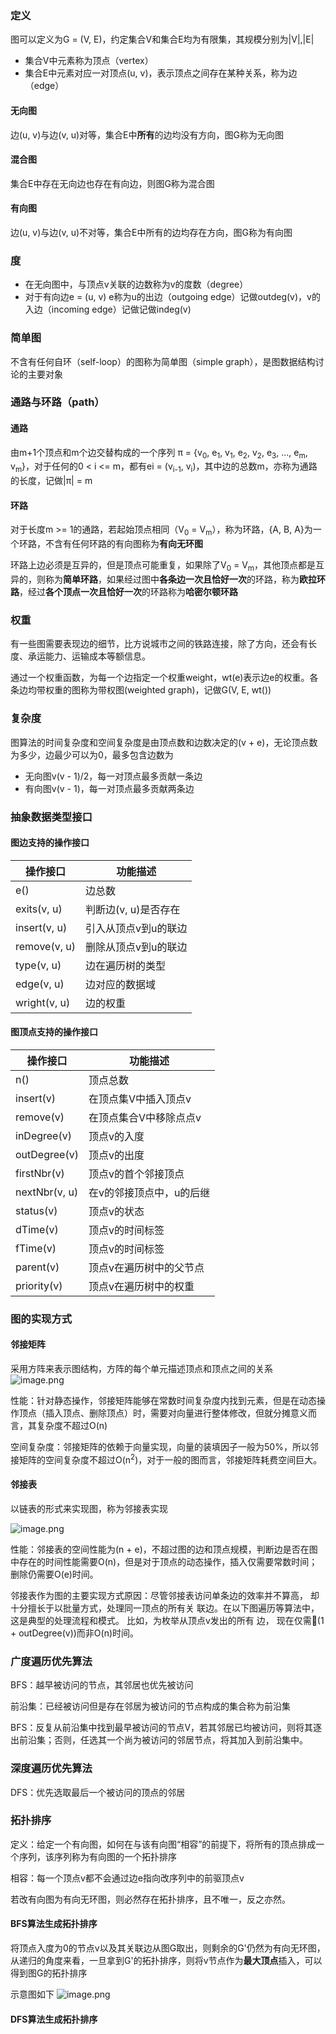 ### 定义
图可以定义为G = (V, E)，约定集合V和集合E均为有限集，其规模分别为|V|,|E|
- 集合V中元素称为顶点（vertex）
- 集合E中元素对应一对顶点(u, v)，表示顶点之间存在某种关系，称为边（edge）

#### 无向图
边(u, v)与边(v, u)对等，集合E中**所有**的边均没有方向，图G称为无向图

#### 混合图
集合E中存在无向边也存在有向边，则图G称为混合图

#### 有向图
边(u, v)与边(v, u)不对等，集合E中所有的边均存在方向，图G称为有向图
<!--$无向图和混合图均可以转化为有向图$-->

### 度
- 在无向图中，与顶点v关联的边数称为v的度数（degree）
- 对于有向边e = (u, v) e称为u的出边（outgoing edge）记做outdeg(v)，v的入边（incoming edge）记做记做indeg(v)


### 简单图
不含有任何自环（self-loop）的图称为简单图（simple graph），是图数据结构讨论的主要对象

### 通路与环路（path）

#### 通路
由m+1个顶点和m个边交替构成的一个序列
π = {v<sub>0</sub>, e<sub>1</sub>, v<sub>1</sub>, e<sub>2</sub>, v<sub>2</sub>, e<sub>3</sub>, ..., e<sub>m</sub>, v<sub>m</sub>}，对于任何的0 < i <= m，都有ei = (v<sub>i-1</sub>, v<sub>i</sub>)，其中边的总数m，亦称为通路的长度，记做|π| = m

#### 环路
对于长度m >= 1的通路，若起始顶点相同（V<sub>0</sub> = V<sub>m</sub>），称为环路，{A, B, A}为一个环路，不含有任何环路的有向图称为**有向无环图**

环路上边必须是互异的，但是顶点可能重复，如果除了V<sub>0</sub> = V<sub>m</sub>，其他顶点都是互异的，则称为**简单环路**，如果经过图中**各条边一次且恰好一次**的环路，称为**欧拉环路**，经过**各个顶点一次且恰好一次**的环路称为**哈密尔顿环路**

### 权重
有一些图需要表现边的细节，比方说城市之间的铁路连接，除了方向，还会有长度、承运能力、运输成本等额信息。

通过一个权重函数，为每一个边指定一个权重weight，wt(e)表示边e的权重。各条边均带权重的图称为带权图(weighted graph)，记做G(V, E, wt())

### 复杂度
图算法的时间复杂度和空间复杂度是由顶点数和边数决定的(v + e)，无论顶点数为多少，边最少可以为0，最多包含边数为
- 无向图v(v - 1)/2，每一对顶点最多贡献一条边
- 有向图v(v - 1)，每一对顶点最多贡献两条边

### 抽象数据类型接口


#### 图边支持的操作接口
| 操作接口  | 功能描述  |
|-----------------|--------------|
| e()  | 边总数|E|  |
| exits(v, u)  | 判断边(v, u)是否存在  |
| insert(v, u)  | 引入从顶点v到u的联边  |
| remove(v, u)  | 删除从顶点v到u的联边  |
| type(v, u)  | 边在遍历树的类型  |
| edge(v, u)  | 边对应的数据域  |
| wright(v, u)  | 边的权重  |


#### 图顶点支持的操作接口


| 操作接口  | 功能描述  |
|---|---|
| n()  | 顶点总数|N|  |
| insert(v)  | 在顶点集V中插入顶点v  |
| remove(v)  | 在顶点集合V中移除点点v  |
| inDegree(v)  | 顶点v的入度  |
| outDegree(v)  | 顶点v的出度  |
| firstNbr(v)  | 顶点v的首个邻接顶点  |
| nextNbr(v, u)  | 在v的邻接顶点中，u的后继  |
| status(v)  | 顶点v的状态  |
| dTime(v)  | 顶点v的时间标签  |
| fTime(v)  | 顶点v的时间标签  |
| parent(v)  | 顶点v在遍历树中的父节点  |
| priority(v)  | 顶点v在遍历树中的权重  |


### 图的实现方式

#### 邻接矩阵
采用方阵来表示图结构，方阵的每个单元描述顶点和顶点之间的关系
![image.png](https://i.loli.net/2021/10/29/p8i7UWSeLGnNFOw.png)

性能：针对静态操作，邻接矩阵能够在常数时间复杂度内找到元素，但是在动态操作顶点（插入顶点、删除顶点）时，需要对向量进行整体修改，但就分摊意义而言，其复杂度不超过O(n)


空间复杂度：邻接矩阵的依赖于向量实现，向量的装填因子一般为50%，所以邻接矩阵的空间复杂度不超过O(n<sup>2</sup>)，对于一般的图而言，邻接矩阵耗费空间巨大。

#### 邻接表
以链表的形式来实现图，称为邻接表实现

![image.png](https://i.loli.net/2021/10/29/xo5L6jDKS7nHWAV.png)

性能：邻接表的空间性能为(n + e)，不超过图的边和顶点规模，判断边是否在图中存在的时间性能需要O(n)，但是对于顶点的动态操作，插入仅需要常数时间；删除仍需要O(e)时间。


邻接表作为图的主要实现方式原因：尽管邻接表访问单条边的效率并不算高， 却十分擅长于以批量方式，处理同一顶点的所有关
联边。在以下图遍历等算法中，这是典型的处理流程和模式。 比如，为枚举从顶点v发出的所有
边， 现在仅需(1 + outDegree(v))而非O(n)时间。


### 广度遍历优先算法
BFS：越早被访问的节点，其邻居也优先被访问


前沿集：已经被访问但是存在邻居为被访问的节点构成的集合称为前沿集


BFS：反复从前沿集中找到最早被访问的节点V，若其邻居已均被访问，则将其逐出前沿集；否则，任选其一个尚为被访问的邻居节点，将其加入到前沿集中。


### 深度遍历优先算法
DFS：优先选取最后一个被访问的顶点的邻居


### 拓扑排序
定义：给定一个有向图，如何在与该有向图“相容”的前提下，将所有的顶点排成一个序列，该序列称为有向图的一个拓扑排序

相容：每一个顶点v都不会通过边e指向改序列中的前驱顶点v


若改有向图为有向无环图，则必然存在拓扑排序，且不唯一，反之亦然。

#### BFS算法生成拓扑排序
将顶点入度为0的节点v以及其关联边从图G取出，则剩余的G'仍然为有向无环图，从递归的角度来看，一旦拿到G'的拓扑排序，则将v节点作为**最大顶点**插入，可以得到图G的拓扑排序


示意图如下
![image.png](https://i.loli.net/2021/11/01/YQayBC987JjPVi2.png)

#### DFS算法生成拓扑排序


